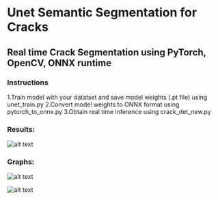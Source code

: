 ﻿# Unet Semantic Segmentation for Cracks

## Real time Crack Segmentation using PyTorch, OpenCV, ONNX runtime

### Instructions

1.Train model with your datatset and save model weights (.pt file) using unet_train.py
2.Convert model weights to ONNX format using pytorch_to_onnx.py
3.Obtain real time inference using crack_det_new.py


### Results:

![alt text](https://raw.githubusercontent.com/anishreddy3/Crack_Semantic_Segmentation/master/crack_inf.gif)


### Graphs:
![alt text](https://raw.githubusercontent.com/anishreddy3/Crack_Semantic_Segmentation/master/accuracy.png)

![alt text](https://raw.githubusercontent.com/anishreddy3/Crack_Semantic_Segmentation/master/loss.png)



